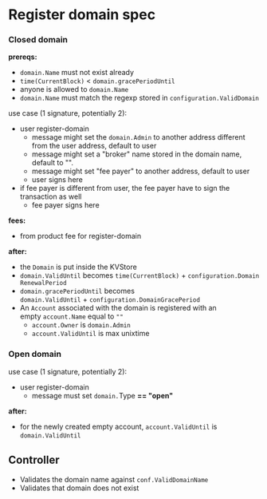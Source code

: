 # Register domain spec

### Closed domain
**prereqs:**

- `domain.Name` must not exist already
- `time(CurrentBlock)` < `domain.gracePeriodUntil`
- anyone is allowed to `domain.Name`
- `domain.Name` must match the regexp stored in `configuration.ValidDomain`

use case (1 signature, potentially 2):

- user register-domain
    - message might set the `domain.Admin` to another address different from the user address, default to user
    - message might set a "broker" name stored in the domain name, default to "".
    - message might set "fee payer" to another address, default to user
    - user signs here
- if fee payer is different from user, the fee payer have to sign the transaction as well
    - fee payer signs here

**fees:**

- from product fee for register-domain

**after:**

- the `Domain` is put inside the KVStore
- `domain.ValidUntil` becomes `time(CurrentBlock)` + `configuration.DomainRenewalPeriod`
- `domain.gracePeriodUntil` becomes `domain.ValidUntil` + `configuration.DomainGracePeriod`
- An `Account` associated with the domain is registered with an empty `account.Name` equal to `""`
    - `account.Owner` is `domain.Admin`
    - `account.ValidUntil` is max unixtime

### Open domain

use case (1 signature, potentially 2):

- user register-domain
    - message must set `domain.`Type **== "open"**

**after:**

- for the newly created empty account, `account.ValidUntil` is `domain.ValidUntil`

## Controller
- Validates the domain name against `conf.ValidDomainName`
- Validates that domain does not exist

